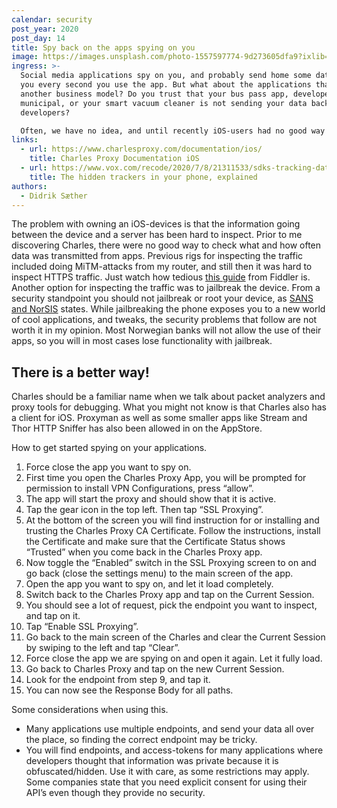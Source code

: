 ```yaml
---
calendar: security
post_year: 2020
post_day: 14
title: Spy back on the apps spying on you
image: https://images.unsplash.com/photo-1557597774-9d273605dfa9?ixlib=rb-1.2.1&ixid=eyJhcHBfaWQiOjEyMDd9&auto=format&fit=crop&w=2896&q=80
ingress: >-
  Social media applications spy on you, and probably send home some data about
  you every second you use the app. But what about the applications that have
  another business model? Do you trust that your bus pass app, developed by your
  municipal, or your smart vacuum cleaner is not sending your data back to the
  developers?

  Often, we have no idea, and until recently iOS-users had no good way of inspecting the traffic that was sent from their devices.
links:
  - url: https://www.charlesproxy.com/documentation/ios/
    title: Charles Proxy Documentation iOS
  - url: https://www.vox.com/recode/2020/7/8/21311533/sdks-tracking-data-location
    title: The hidden trackers in your phone, explained
authors:
  - Didrik Sæther
---
```

The problem with owning an iOS-devices is that the information going between the device and a server has been hard to inspect. Prior to me discovering Charles, there were no good way to check what and how often data was transmitted from apps. Previous rigs for inspecting the traffic included doing MiTM-attacks from my router, and still then it was hard to inspect HTTPS traffic. Just watch how tedious [this guide](https://docs.telerik.com/fiddler/Configure-Fiddler/Tasks/ConfigureForiOS) from Fiddler is.
Another option for inspecting the traffic was to jailbreak the device. From a security standpoint you should not jailbreak or root your device, as [SANS and NorSIS](https://www.sans.org/sites/default/files/newsletters/ouch/issues/OUCH-201501_no.pdf) states. While jailbreaking the phone exposes you to a new world of cool applications, and tweaks, the security problems that follow are not worth it in my opinion. Most Norwegian banks will not allow the use of their apps, so you will in most cases lose functionality with jailbreak.

## There is a better way! 

Charles should be a familiar name when we talk about packet analyzers and proxy tools for debugging. What you might not know is that Charles also has a client for iOS. Proxyman as well as some smaller apps like Stream and Thor HTTP Sniffer has also been allowed in on the AppStore. 

How to get started spying on your applications.

1. Force close the app you want to spy on.
2. First time you open the Charles Proxy App, you will be prompted for permission to install VPN Configurations, press “allow”.
3. The app will start the proxy and should show that it is active.
4. Tap the gear icon in the top left. Then tap “SSL Proxying”.
5. At the bottom of the screen you will find instruction for or installing and trusting the Charles Proxy CA Certificate. Follow the instructions, install the Certificate and make sure that the Certificate Status shows “Trusted” when you come back in the Charles Proxy app.
6. Now toggle the “Enabled” switch in the SSL Proxying screen to on and go back (close the settings menu) to the main screen of the app.
7. Open the app you want to spy on, and let it load completely.
8. Switch back to the Charles Proxy app and tap on the Current Session.
9. You should see a lot of request, pick the endpoint you want to inspect, and tap on it.
10. Tap “Enable SSL Proxying”.
11. Go back to the main screen of the Charles and clear the Current Session by swiping to the left and tap “Clear”.
12. Force close the app we are spying on and open it again. Let it fully load.
13. Go back to Charles Proxy and tap on the new Current Session.
14. Look for the endpoint from step 9, and tap it.
15. You can now see the Response Body for all paths.

Some considerations when using this. 

* Many applications use multiple endpoints, and send your data all over the place, so finding the correct endpoint may be tricky.
* You will find endpoints, and access-tokens for many applications where developers thought that information was private because it is obfuscated/hidden. Use it with care, as some restrictions may apply. Some companies state that you need explicit consent for using their API’s even though they provide no security.
